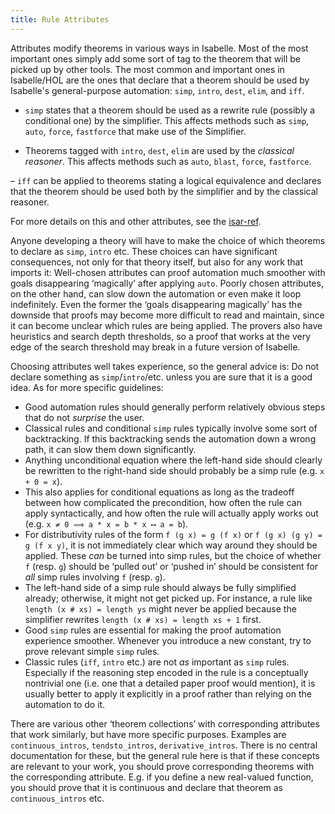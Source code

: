 ```yaml
---
title: Rule Attributes
---
```


Attributes modify theorems in various ways in Isabelle. Most of the most important ones simply add some sort of tag to the theorem that will be picked up by other tools. The most common and important ones in Isabelle/HOL are the ones that declare that a theorem should be used by Isabelle's general-purpose automation: `simp`, `intro`, `dest`, `elim`, and `iff`.

- `simp` states that a theorem should be used as a rewrite rule (possibly a conditional one) by the simplifier. This affects methods such as `simp`, `auto`, `force`, `fastforce` that make use of the Simplifier.

- Theorems tagged with `intro`, `dest`, `elim` are used by the *classical reasoner*. This affects methods such as `auto`, `blast`, `force`, `fastforce`.

– `iff` can be applied to theorems stating a logical equivalence and declares that the theorem should be used both by the simplifier and by the classical reasoner.

For more details on this and other attributes, see the [isar-ref](https://isabelle.in.tum.de/dist/doc/isar-ref.pdf).

Anyone developing a theory will have to make the choice of which theorems to declare as `simp`, `intro` etc. These choices can have significant consequences, not only for that theory itself, but also for any work that imports it: Well-chosen attributes can proof automation much smoother with goals disappearing ‘magically’ after applying `auto`. Poorly chosen attributes, on the other hand, can slow down the automation or even make it loop indefinitely. Even the former the ‘goals disappearing magically’ has the downside that proofs may become more difficult to read and maintain, since it can become unclear which rules are being applied. The provers also have heuristics and search depth thresholds, so a proof that works at the very edge of the search threshold may break in a future version of Isabelle.

Choosing attributes well takes experience, so the general advice is: Do not declare something as `simp`/`intro`/etc. unless you are sure that it is a good idea. As for more specific guidelines:

- Good automation rules should generally perform relatively obvious steps that do not *surprise* the user.
- Classical rules and conditional `simp` rules typically involve some sort of backtracking. If this backtracking sends the automation down a wrong path, it can slow them down significantly.
- Anything unconditional equation where the left-hand side should clearly be rewritten to the right-hand side should probably be a simp rule (e.g. `x + 0 = x`).
- This also applies for conditional equations as long as the tradeoff between how complicated the precondition, how often the rule can apply syntactically, and how often the rule will actually apply works out (e.g. `x ≠ 0 ⟹ a * x = b * x ⟷ a = b`).
- For distributivity rules of the form `f (g x) = g (f x)` or `f (g x) (g y) = g (f x y)`, it is not immediately clear which way around they should be applied. These *can* be turned into simp rules, but the choice of whether `f` (resp. `g`) should be ‘pulled out’ or ‘pushed in’ should be consistent for *all* simp rules involving `f` (resp. `g`).
- The left-hand side of a simp rule should always be fully simplified already; otherwise, it might not get picked up. For instance, a rule like `length (x # xs) = length ys` might never be applied because the simplifier rewrites `length (x # xs) = length xs + 1` first.
- Good `simp` rules are essential for making the proof automation experience smoother. Whenever you introduce a new constant, try to prove relevant simple `simp` rules.
- Classic rules (`iff`, `intro` etc.) are not *as* important as `simp` rules. Especially if the reasoning step encoded in the rule is a conceptually nontrivial one (i.e. one that a detailed paper proof would mention), it is usually better to apply it explicitly in a proof rather than relying on the automation to do it.

There are various other ‘theorem collections’ with corresponding attributes that work similarly, but have more specific purposes. Examples are `continuous_intros`, `tendsto_intros`, `derivative_intros`. There is no central documentation for these, but the general rule here is that if these concepts are relevant to your work, you should prove corresponding theorems with the corresponding attribute. E.g. if you define a new real-valued function, you should prove that it is continuous and declare that theorem as `continuous_intros` etc.

